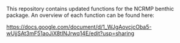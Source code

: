 This repository contains updated functions for the NCRMP benthic package. An overview of each function can be found here: 

https://docs.google.com/document/d/1_WJgAovcjcOba5-wUjjSAt3mF51aoJiX8tINJrwq14E/edit?usp=sharing 



